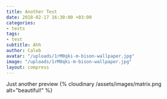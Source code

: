 ```yaml
---
title: Another Test
date: 2018-02-17 16:30:00 +03:00
categories:
- tests
tags:
- test
subtitle: Ahh
author: Caleb
avatar: "/uploads/1rM0qki-m-bison-wallpaper.jpg"
image: "/uploads/1rM0qki-m-bison-wallpaper.jpg"
layout: compress
---
```


Just another preview
{% cloudinary /assets/images/matrix.png alt="beautiful!" %}
